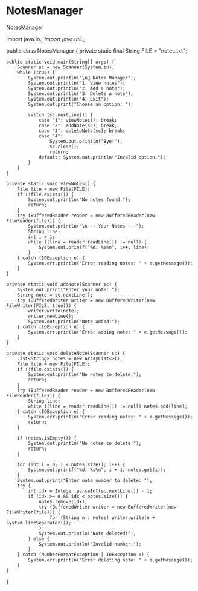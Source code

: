 # NotesManager

NotesManager

import java.io.*;
import java.util.*;

public class NotesManager {
    private static final String FILE = "notes.txt";

    public static void main(String[] args) {
        Scanner sc = new Scanner(System.in);
        while (true) {
            System.out.println("\n📒 Notes Manager");
            System.out.println("1. View notes");
            System.out.println("2. Add a note");
            System.out.println("3. Delete a note");
            System.out.println("4. Exit");
            System.out.print("Choose an option: ");
            
            switch (sc.nextLine()) {
                case "1": viewNotes(); break;
                case "2": addNote(sc); break;
                case "3": deleteNote(sc); break;
                case "4":
                    System.out.println("Bye!");
                    sc.close();
                    return;
                default: System.out.println("Invalid option.");
            }
        }
    }

    private static void viewNotes() {
        File file = new File(FILE);
        if (!file.exists()) {
            System.out.println("No notes found.");
            return;
        }
        try (BufferedReader reader = new BufferedReader(new FileReader(file))) {
            System.out.println("\n--- Your Notes ---");
            String line;
            int i = 1;
            while ((line = reader.readLine()) != null) {
                System.out.printf("%d. %s%n", i++, line);
            }
        } catch (IOException e) {
            System.err.println("Error reading notes: " + e.getMessage());
        }
    }

    private static void addNote(Scanner sc) {
        System.out.print("Enter your note: ");
        String note = sc.nextLine();
        try (BufferedWriter writer = new BufferedWriter(new FileWriter(FILE, true))) {
            writer.write(note);
            writer.newLine();
            System.out.println("Note added!");
        } catch (IOException e) {
            System.err.println("Error adding note: " + e.getMessage());
        }
    }

    private static void deleteNote(Scanner sc) {
        List<String> notes = new ArrayList<>();
        File file = new File(FILE);
        if (!file.exists()) {
            System.out.println("No notes to delete.");
            return;
        }
        try (BufferedReader reader = new BufferedReader(new FileReader(file))) {
            String line;
            while ((line = reader.readLine()) != null) notes.add(line);
        } catch (IOException e) {
            System.err.println("Error reading notes: " + e.getMessage());
            return;
        }

        if (notes.isEmpty()) {
            System.out.println("No notes to delete.");
            return;
        }

        for (int i = 0; i < notes.size(); i++) {
            System.out.printf("%d. %s%n", i + 1, notes.get(i));
        }
        System.out.print("Enter note number to delete: ");
        try {
            int idx = Integer.parseInt(sc.nextLine()) - 1;
            if (idx >= 0 && idx < notes.size()) {
                notes.remove(idx);
                try (BufferedWriter writer = new BufferedWriter(new FileWriter(file))) {
                    for (String n : notes) writer.write(n + System.lineSeparator());
                }
                System.out.println("Note deleted!");
            } else {
                System.out.println("Invalid number.");
            }
        } catch (NumberFormatException | IOException e) {
            System.err.println("Error deleting note: " + e.getMessage());
        }
    }
}
